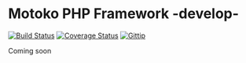Motoko PHP Framework -develop-
=====

[![Build Status](https://travis-ci.org/TeamIgnite/Motoko.png)](https://travis-ci.org/TeamIgnite/Motoko) [![Coverage Status](https://coveralls.io/repos/TeamIgnite/Motoko/badge.png)](https://coveralls.io/r/TeamIgnite/Motoko) [![Gittip](http://origin.shields.io/gittip/clone1018.png)](https://www.gittip.com/clone1018/)

Coming soon
